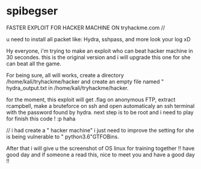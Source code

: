 # spibegser
FASTER EXPLOIT FOR HACKER MACHINE ON tryhackme.com
//

u need to install all packet like: Hydra, sshpass, and more look your log xD 

Hy everyone, i'm trying to make an exploit who can beat hacker machine in 30 secondes. this is the original version and i will upgrade this one for she can beat all the game. 

For being sure, all will works, create a directory /home/kali/tryhackme/hacker and create an empty file named " hydra_output.txt in /home/kali/tryhackme/hacker.

for the moment, this exploit will get .flag on anonymous FTP, extract rcampbell, make a bruteforce on ssh and open automaticaly an ssh terminal with the password found by hydra. next step is to be root and i need to play for finish this code ! :p haha

// i had create a " hacker machine" i just need to improve the setting for she is being vulnerable to " python3.6"GTFOBins.

After that i will give u the screenshot of OS linux for training together !! have good day and if someone a read this, nice to meet you and have a good day !! 
